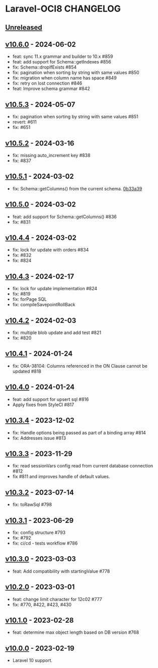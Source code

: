 # Laravel-OCI8 CHANGELOG

## [Unreleased](https://github.com/yajra/laravel-oci8/compare/v10.0.0...10.x)

## [v10.6.0](https://github.com/yajra/laravel-oci8/compare/v10.5.3...v10.6.0) - 2024-06-02

- feat: sync 11.x grammar and builder to 10.x #859
- feat: add support for Schema::getIndexes #856 
- fix: Schema::dropIfExists #854 
- fix: pagination when sorting by string with same values #850 
- fix: migration when column name has space #849 
- fix: retry on lost connection #846 
- feat: Improve schema grammar #842

## [v10.5.3](https://github.com/yajra/laravel-oci8/compare/v10.5.2...v10.5.3) - 2024-05-07

- fix: pagination when sorting by string with same values #851
- revert: #611 
- fix: #651

## [v10.5.2](https://github.com/yajra/laravel-oci8/compare/v10.5.1...v10.5.2) - 2024-03-16

- fix: missing auto_increment key #838
- fix: #837

## [v10.5.1](https://github.com/yajra/laravel-oci8/compare/v10.5.0...v10.5.1) - 2024-03-02

- fix: Schema::getColumns() from the current schema. [0b33a39](https://github.com/yajra/laravel-oci8/commit/0b33a392959f8259a91f64047c836a74413d8a16)

## [v10.5.0](https://github.com/yajra/laravel-oci8/compare/v10.4.4...v10.5.0) - 2024-03-02

- feat: add support for Schema::getColumns() #836
- fix: #831

## [v10.4.4](https://github.com/yajra/laravel-oci8/compare/v10.4.3...v10.4.4) - 2024-03-02

- fix: lock for update with orders #834
- fix: #832
- fix: #824

## [v10.4.3](https://github.com/yajra/laravel-oci8/compare/v10.4.2...v10.4.3) - 2024-02-17

- fix: lock for update implementation #824
- fix: #819
- fix: forPage SQL
- fix: compileSavepointRollBack

## [v10.4.2](https://github.com/yajra/laravel-oci8/compare/v10.4.1...v10.4.2) - 2024-02-03

- fix: multiple blob update and add test #821
- fix: #820

## [v10.4.1](https://github.com/yajra/laravel-oci8/compare/v10.4.0...v10.4.1) - 2024-01-24

- fix: ORA-38104: Columns referenced in the ON Clause cannot be updated #818

## [v10.4.0](https://github.com/yajra/laravel-oci8/compare/v10.3.4...v10.4.0) - 2024-01-24

- feat: add support for upsert sql #816
- Apply fixes from StyleCI #817

## [v10.3.4](https://github.com/yajra/laravel-oci8/compare/v10.3.3...v10.3.4) - 2023-12-02

- fix: Handle options being passed as part of a binding array #814
- fix: Addresses issue #813

## [v10.3.3](https://github.com/yajra/laravel-oci8/compare/v10.3.2...v10.3.3) - 2023-11-29

- fix: read sessionVars config read from current database connection #812
- fix #811 and improves handle of default values.

## [v10.3.2](https://github.com/yajra/laravel-oci8/compare/v10.3.1...v10.3.2) - 2023-07-14

- fix: toRawSql #798

## [v10.3.1](https://github.com/yajra/laravel-oci8/compare/v10.3.0...v10.3.1) - 2023-06-29

- fix: config structure #793
- fix: #792
- fix: ci/cd - tests workflow #786

## [v10.3.0](https://github.com/yajra/laravel-oci8/compare/v10.2.0...v10.3.0) - 2023-03-03

- feat: Add compatibility with startingValue #778

## [v10.2.0](https://github.com/yajra/laravel-oci8/compare/v10.1.0...v10.2.0) - 2023-03-01

- feat: change limit character for 12c02 #777
- fix: #770, #422, #423, #430

## [v10.1.0](https://github.com/yajra/laravel-oci8/compare/v10.0.0...v10.1.0) - 2023-02-28

- feat: determine max object length based on DB version #768

## [v10.0.0](https://github.com/yajra/laravel-oci8/compare/v10.0.0...10.x) - 2023-02-19

- Laravel 10 support.
